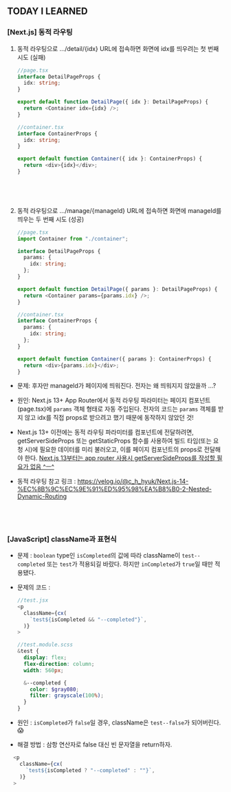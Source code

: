 ## TODAY I LEARNED

### [Next.js] 동적 라우팅

1. 동적 라우팅으로 .../detail/{idx} URL에 접속하면 화면에 idx를 띄우려는 첫 번째 시도 (실패)

   ```typescript
   //page.tsx
   interface DetailPageProps {
     idx: string;
   }

   export default function DetailPage({ idx }: DetailPageProps) {
     return <Container idx={idx} />;
   }
   ```

   ```typescript
   //container.tsx
   interface ContainerProps {
     idx: string;
   }

   export default function Container({ idx }: ContainerProps) {
     return <div>{idx}</div>;
   }
   ```

## <br />

2. 동적 라우팅으로 .../manage/{manageId} URL에 접속하면 화면에 manageId를 띄우는 두 번째 시도 (성공)

   ```typescript
   //page.tsx
   import Container from "./container";

   interface DetailPageProps {
     params: {
       idx: string;
     };
   }

   export default function DetailPage({ params }: DetailPageProps) {
     return <Container params={params.idx} />;
   }
   ```

   ```typescript
   //container.tsx
   interface ContainerProps {
     params: {
       idx: string;
     };
   }

   export default function Container({ params }: ContainerProps) {
     return <div>{params.idx}</div>;
   }
   ```

- 문제: 후자만 manageId가 페이지에 띄워진다. 전자는 왜 띄워지지 않았을까 ...?

- 원인: Next.js 13+ App Router에서 동적 라우팅 파라미터는 페이지 컴포넌트(page.tsx)에 `params` 객체 형태로 자동 주입된다. 전자의 코드는 `params` 객체를 받지 않고 idx를 직접 props로 받으려고 했기 때문에 동작하지 않았던 것!

- Next.js 13+ 이전에는 동적 라우팅 파라미터를 컴포넌트에 전달하려면, getServerSideProps 또는 getStaticProps 함수를 사용하여 빌드 타임(또는 요청 시)에 필요한 데이터를 미리 불러오고, 이를 페이지 컴포넌트의 props로 전달해야 한다. [Next.js 13부터는 app router 사용시 getServerSideProps를 작성할 필요가 없음 ^ㅡ^](/2407/240703.md#nextjs-next13--react18부터-달라진-것)

- 동적 라우팅 참고 링크 : https://velog.io/@c_h_hyuk/Next.js-14-%EC%8B%9C%EC%9E%91%ED%95%98%EA%B8%B0-2-Nested-Dynamic-Routing

## <br />

### [JavaScript] className과 표현식

- 문제 : `boolean` type인 `isCompleted`의 값에 따라 className이 `test--completed` 또는 `test`가 적용되길 바랐다. 하지만 `inCompleted`가 `true`일 때만 적용됐다.
- 문제의 코드 :

  ```javascript
  //test.jsx
  <p
    className={cx(
      `test${isCompleted && "--completed"}`,
    )}
  >
  ```

  ```scss
  //test.module.scss
  &test {
    display: flex;
    flex-direction: column;
    width: 560px;

    &--completed {
      color: $gray080;
      filter: grayscale(100%);
    }
  }
  ```

- 원인 : `isCompleted`가 `false`일 경우, className은 `test--false`가 되어버린다.😱
- 해결 방법 : 삼항 연산자로 false 대신 빈 문자열을 return하자.

```javascript
  <p
    className={cx(
      `test${isCompleted ? "--completed" : ""}`,
    )}
  >
```

